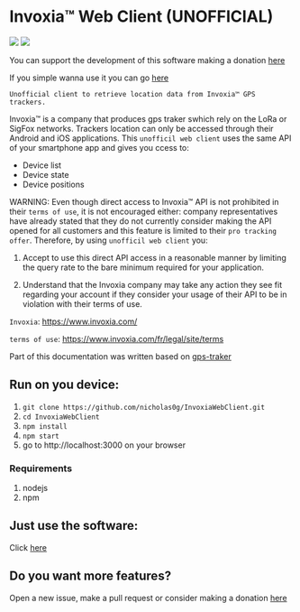 Invoxia™ Web Client (UNOFFICIAL)
===========
![](https://img.shields.io/github/stars/nicholas0g/invoxiawebclient.svg) ![](https://img.shields.io/github/forks/nicholas0g/invoxiawebclient.svg)

You can support the development of this software making a donation [here](https://www.paypal.com/paypalme/nicholasgiordano)

If you simple wanna use it you can go [here](https://inv-webv.herokuapp.com/)

    Unofficial client to retrieve location data from Invoxia™ GPS trackers.

Invoxia™ is a company that produces gps traker swhich rely on the LoRa or SigFox
networks. Trackers location can only be accessed through their Android and iOS applications.
This ``unofficil web client`` uses the same API of your smartphone app and gives you ccess to:

- Device list
- Device state
- Device positions

WARNING: Even though direct access to Invoxia™ API is not prohibited in their `terms of use`, it is
not encouraged either: company representatives have already stated that they do not currently consider making the
API opened for all customers and this feature is limited to their `pro tracking offer`.
Therefore, by using ``unofficil web client`` you:

1. Accept to use this direct API access in a reasonable manner by limiting the query rate to the bare minimum required
for your application.

2. Understand that the Invoxia company may take any action they see fit regarding your account if they consider your
usage of their API to be in violation with their terms of use.

`Invoxia`: https://www.invoxia.com/

`terms of use`: https://www.invoxia.com/fr/legal/site/terms


Part of this documentation was written based on [gps-traker](https://gitlab.com/ezlo.picori/gps_tracker)

## Run on you device:

1. `git clone https://github.com/nicholas0g/InvoxiaWebClient.git`
2. `cd InvoxiaWebClient`
3. `npm install`
4. `npm start`
5. go to http://localhost:3000 on your browser

### Requirements
1. nodejs
2. npm

## Just use the software:
Click [here](https://inv-webv.herokuapp.com/)

## Do you want more features?
Open a new issue, make a pull request or consider making a donation [here](https://www.paypal.com/paypalme/nicholasgiordano)
